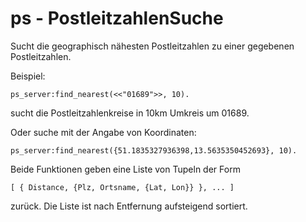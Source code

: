 # ps - PostleitzahlenSuche

Sucht die geographisch nähesten Postleitzahlen zu einer gegebenen Postleitzahlen.

Beispiel:

    ps_server:find_nearest(<<"01689">>, 10).

sucht die Postleitzahlenkreise in 10km Umkreis um 01689.

Oder suche mit der Angabe von Koordinaten:

    ps_server:find_nearest({51.1835327936398,13.5635350452693}, 10).

Beide Funktionen geben eine Liste von Tupeln der Form

    [ { Distance, {Plz, Ortsname, {Lat, Lon}} }, ... ]

zurück.
Die Liste ist nach Entfernung aufsteigend sortiert.
